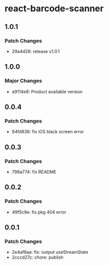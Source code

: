 # react-barcode-scanner

## 1.0.1

### Patch Changes

- 29a4d28: release v1.0.1

## 1.0.0

### Major Changes

- e9114e8: Product available version

## 0.0.4

### Patch Changes

- 64fd836: fix iOS black screen error

## 0.0.3

### Patch Changes

- 798a774: fix README

## 0.0.2

### Patch Changes

- 49f5c9e: fix pkg 404 error

## 0.0.1

### Patch Changes

- 2e4af8aa: fix: output useStreamState
- 2cccd27c: chore: publish
